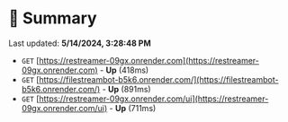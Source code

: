 # 📖 Summary
Last updated: **5/14/2024, 3:28:48 PM**

- `GET` [https://restreamer-09gx.onrender.com](https://restreamer-09gx.onrender.com) - **Up** (418ms)
- `GET` [https://filestreambot-b5k6.onrender.com/](https://filestreambot-b5k6.onrender.com/) - **Up** (891ms)
- `GET` [https://restreamer-09gx.onrender.com/ui](https://restreamer-09gx.onrender.com/ui) - **Up** (711ms)
